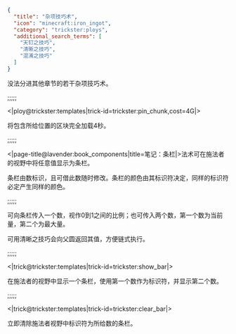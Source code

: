 ```json
{
  "title": "杂项技巧术",
  "icon": "minecraft:iron_ingot",
  "category": "trickster:ploys",
  "additional_search_terms": [
    "天钉之技巧",
    "清晰之技巧",
    "混淆之技巧"
  ]
}
```

没法分进其他章节的若干杂项技巧术。

;;;;;

<|ploy@trickster:templates|trick-id=trickster:pin_chunk,cost=4G|>

将包含所给位置的区块完全加载4秒。

;;;;;

<|page-title@lavender:book_components|title=笔记：条栏|>法术可在施法者的视野中将任意值显示为条栏。


条栏由数标识，且可借此数随时修改。条栏的颜色由其标识符决定，同样的标识符必定产生同样的颜色。

;;;;;

可向条栏传入一个数，视作0到1之间的比例；也可传入两个数，第一个数为当前量，第二个为最大量。


可用清晰之技巧会向父圆返回其值，方便链式执行。

;;;;;

<|trick@trickster:templates|trick-id=trickster:show_bar|>

在施法者的视野中显示一个条栏，使用第一个数作为标识符，并显示第二个数。

;;;;;

<|trick@trickster:templates|trick-id=trickster:clear_bar|>

立即清除施法者视野中标识符为所给数的条栏。
